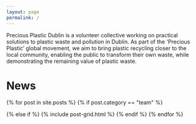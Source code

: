```yaml
---
layout: page
permalink: /
---
```



Precious Plastic Dublin is a volunteer collective working on practical solutions to plastic waste and pollution in Dublin. As part of the 'Precious Plastic’ global movement, we aim to bring plastic recycling closer to the local community, enabling the public to transform their own waste, while demonstrating the remaining value of plastic waste. 

# News

<div class="tiles">
{% for post in site.posts %}
  {% if post.category == "team" %} 
  
  {% else if %}
	{% include post-grid.html %}
  {% endif %}
{% endfor %}
</div>



